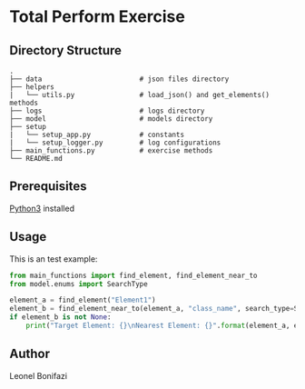 # Total Perform Exercise

## Directory Structure
    .
    ├── data                        # json files directory
    ├── helpers
    |   └── utils.py                # load_json() and get_elements() methods
    ├── logs                        # logs directory
    ├── model                       # models directory
    ├── setup
    |   └── setup_app.py            # constants
    |   └── setup_logger.py         # log configurations
    ├── main_functions.py           # exercise methods
    └── README.md

## Prerequisites
[Python3](https://www.python.org/downloads/) installed

## Usage

This is an test example:
```python
from main_functions import find_element, find_element_near_to
from model.enums import SearchType

element_a = find_element("Element1")
element_b = find_element_near_to(element_a, "class_name", search_type=SearchType.ALL)
if element_b is not None:
    print("Target Element: {}\nNearest Element: {}".format(element_a, element_b))
```

## Author

Leonel Bonifazi